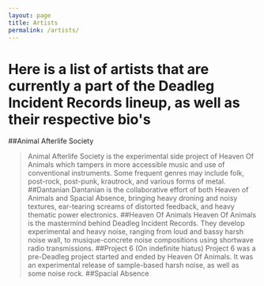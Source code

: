 ```yaml
---
layout: page
title: Artists
permalink: /artists/
---
```


# Here is a list of artists that are currently a part of the Deadleg Incident Records lineup, as well as their respective bio's

##Animal Afterlife Society
>Animal Afterlife Society is the experimental side project of Heaven Of Animals which tampers in more accessible music and use of conventional instruments. Some frequent genres may include folk, post-rock, post-punk, krautrock, and various forms of metal.
##Dantanian
>Dantanian is the collaborative effort of both Heaven of Animals and Spacial Absence, bringing heavy droning and noisy textures, ear-tearing screams of distorted feedback, and heavy thematic power electronics.
##Heaven Of Animals
>Heaven Of Animals is the mastermind behind Deadleg Incident Records. They develop experimental and heavy noise, ranging from loud and bassy harsh noise wall, to musique-concrete noise compositions using shortwave radio transmissions.
##Project 6 (On indefinite hiatus)
>Project 6 was a pre-Deadleg project started and ended by Heaven Of Animals. It was an experimental release of sample-based harsh noise, as well as some noise rock.
##Spacial Absence
